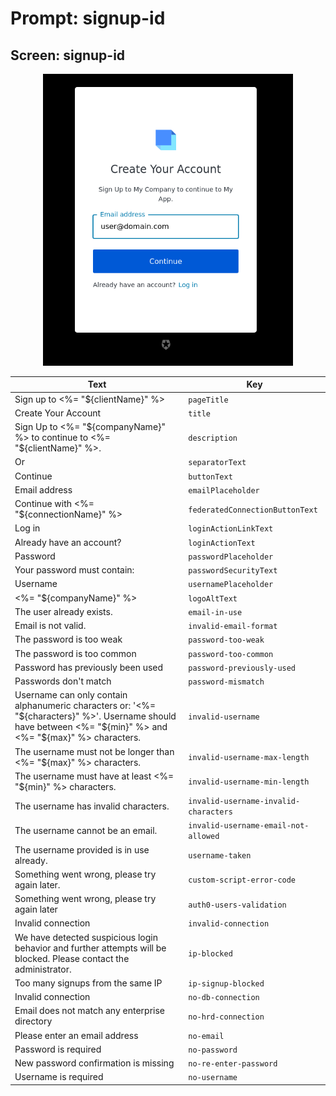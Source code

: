 # Prompt: signup-id

## Screen: signup-id

<p style="text-align: center;">
  <img alt="signup-id reference screenshot" class="ul-prompt-screenshot" data-ul-prompt="signup-id" src="/media/articles/universal-login/text-customization/signup-id.png" style="width: 400px;"/>
</p>

|Text|Key|
|----------|----------|
|Sign up to <%= "${clientName}" %>|`pageTitle`|
|Create Your Account|`title`|
|Sign Up to <%= "${companyName}" %> to continue to <%= "${clientName}" %>.|`description`|
|Or|`separatorText`|
|Continue|`buttonText`|
|Email address|`emailPlaceholder`|
|Continue with <%= "${connectionName}" %>|`federatedConnectionButtonText`|
|Log in|`loginActionLinkText`|
|Already have an account?|`loginActionText`|
|Password|`passwordPlaceholder`|
|Your password must contain:|`passwordSecurityText`|
|Username|`usernamePlaceholder`|
|<%= "${companyName}" %>|`logoAltText`|
|The user already exists.|`email-in-use`|
|Email is not valid.|`invalid-email-format`|
|The password is too weak|`password-too-weak`|
|The password is too common|`password-too-common`|
|Password has previously been used|`password-previously-used`|
|Passwords don't match|`password-mismatch`|
|Username can only contain alphanumeric characters or: '<%= "${characters}" %>'. Username should have between <%= "${min}" %> and <%= "${max}" %> characters.|`invalid-username`|
|The username must not be longer than <%= "${max}" %> characters.|`invalid-username-max-length`|
|The username must have at least <%= "${min}" %> characters.|`invalid-username-min-length`|
|The username has invalid characters.|`invalid-username-invalid-characters`|
|The username cannot be an email.|`invalid-username-email-not-allowed`|
|The username provided is in use already.|`username-taken`|
|Something went wrong, please try again later.|`custom-script-error-code`|
|Something went wrong, please try again later|`auth0-users-validation`|
|Invalid connection|`invalid-connection`|
|We have detected suspicious login behavior and further attempts will be blocked. Please contact the administrator.|`ip-blocked`|
|Too many signups from the same IP|`ip-signup-blocked`|
|Invalid connection|`no-db-connection`|
|Email does not match any enterprise directory|`no-hrd-connection`|
|Please enter an email address|`no-email`|
|Password is required|`no-password`|
|New password confirmation is missing|`no-re-enter-password`|
|Username is required|`no-username`|
